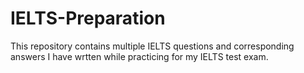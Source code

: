 # IELTS-Preparation

This repository contains multiple IELTS questions and corresponding answers I have wrtten while practicing for my IELTS test exam.
